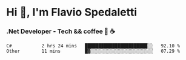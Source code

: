 # Hi 👋, I'm Flavio Spedaletti
### .Net Developer - Tech && coffee 🤖 ☕

<!--START_SECTION:waka-->
```text
C#           2 hrs 24 mins   ███████████████████████░░   92.10 % 
Other        11 mins         █▓░░░░░░░░░░░░░░░░░░░░░░░   07.29 % 
```
<!--END_SECTION:waka-->

<!--
[![Top Langs](https://github-readme-stats.vercel.app/api/top-langs/?username=flaviospedaletti&layout=compact&theme=radical)](https://github.com/anuraghazra/github-readme-stats)
-->

<!--
**FlavioSpedaletti/FlavioSpedaletti** is a ✨ _special_ ✨ repository because its `README.md` (this file) appears on your GitHub profile.

Here are some ideas to get you started:

- 🔭 I’m currently working on ...
- 🌱 I’m currently learning ...
- 👯 I’m looking to collaborate on ...
- 🤔 I’m looking for help with ...
- 💬 Ask me about ...
- 📫 How to reach me: ...
- 😄 Pronouns: ...
- ⚡ Fun fact: ...
-->
